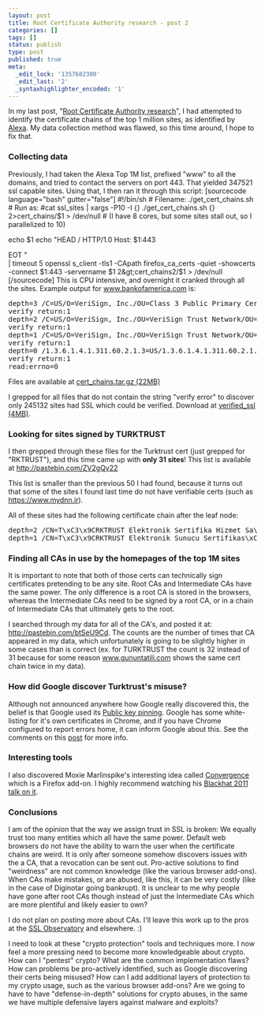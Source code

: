 ```yaml
---
layout: post
title: Root Certificate Authority research - post 2
categories: []
tags: []
status: publish
type: post
published: true
meta:
  _edit_lock: '1357682300'
  _edit_last: '2'
  _syntaxhighlighter_encoded: '1'
---
```

In my last post, "<a href="http://0xdabbad00.com/2013/01/06/root-certificate-authority-research/">Root Certificate Authority research</a>", I had attempted to identify the certificate chains of the top 1 million sites, as identified by <a href="http://www.alexa.com/">Alexa</a>.  My data collection method was flawed, so this time around, I hope to fix that.

<h3>Collecting data</h3>
Previously, I had taken the Alexa Top 1M list, prefixed "www" to all the domains, and tried to contact the servers on port 443.  That yielded 347521 ssl capable sites.  Using that, I then ran it through this script:
[sourcecode language="bash" gutter="false"]
#!/bin/sh
# Filename: ./get_cert_chains.sh
# Run as:
#cat ssl_sites | xargs -P10 -I {} ./get_cert_chains.sh {} 2&gt;cert_chains/$1 &gt; /dev/null
# (I have 8 cores, but some sites stall out, so I parallelized to 10)

echo $1
echo &quot;HEAD / HTTP/1.0
Host: $1:443

EOT
&quot; \
| timeout 5 openssl s_client -tls1 -CApath firefox_ca_certs -quiet -showcerts -connect $1:443 -servername $1 2&gt;cert_chains2/$1 &gt; /dev/null
[/sourcecode]
This is CPU intensive, and overnight it cranked through all the sites.  Example output for www.bankofamerica.com is:
<pre>
depth=3 /C=US/O=VeriSign, Inc./OU=Class 3 Public Primary Certification Authority
verify return:1
depth=2 /C=US/O=VeriSign, Inc./OU=VeriSign Trust Network/OU=(c) 2006 VeriSign, Inc. - For authorized use only/CN=VeriSign Class 3 Public Primary Certification Authority - G5
verify return:1
depth=1 /C=US/O=VeriSign, Inc./OU=VeriSign Trust Network/OU=Terms of use at https://www.verisign.com/rpa (c)06/CN=VeriSign Class 3 Extended Validation SSL CA
verify return:1
depth=0 /1.3.6.1.4.1.311.60.2.1.3=US/1.3.6.1.4.1.311.60.2.1.2=Delaware/2.5.4.15=Private Organization/serialNumber=2927442/C=US/postalCode=60603/ST=Illinois/L=Chicago/streetAddress=135 S La Salle St/O=Bank of America Corporation/OU=Network Infrastructure
verify return:1
read:errno=0
</pre>

Files are available at <a href="https://www.dropbox.com/s/kowtza4kucx12vn/cert_chains.tar.gz">cert_chains.tar.gz (22MB)</a>

I grepped for all files that do not contain the string "verify error" to discover only 245132 sites had SSL which could be verified.  Download at <a href="https://www.dropbox.com/s/5jw6biukka8zvc1/verified_ssl">verified_ssl (4MB)</a>.

<h3>Looking for sites signed by TURKTRUST</h3>
I then grepped through these files for the Turktrust cert (just grepped for "RKTRUST"), and this time came up with <b>only 31 sites</b>!  This list is available at <a href="http://pastebin.com/ZV2gQy22">http://pastebin.com/ZV2gQy22</a>

This list is smaller than the previous 50 I had found, because it turns out that some of the sites I found last time do not have verifiable certs (such as <a href="https://www.mydnn.ir">https://www.mydnn.ir</a>).

All of these sites had the following certificate chain after the leaf node:
<pre>
depth=2 /CN=T\xC3\x9CRKTRUST Elektronik Sertifika Hizmet Sa\xC4\x9Flay\xC4\xB1c\xC4\xB1s\xC4\xB1/C=TR/L=Ankara/O=T\xC3\x9CRKTRUST Bilgi \xC4\xB0leti\xC5\x9Fim ve Bili\xC5\x9Fim G\xC3\xBCvenli\xC4\x9Fi Hizmetleri A.\xC5\x9E. (c) Kas\xC4\xB1m 2005
depth=1 /CN=T\xC3\x9CRKTRUST Elektronik Sunucu Sertifikas\xC4\xB1 Hizmetleri/C=TR/O=T\xC3\x9CRKTRUST Bilgi \xC4\xB0leti\xC5\x9Fim ve Bili\xC5\x9Fim G\xC3\xBCvenli\xC4\x9Fi Hizmetleri A.\xC5\x9E. (c) Kas\xC4\xB1m  2005
</pre>

<h3>Finding all CAs in use by the homepages of the top 1M sites</h3>
It is important to note that both of those certs can technically sign certificates pretending to be any site.  Root CAs and Intermediate CAs have the same power.  The only difference is a root CA is stored in the browsers, whereas the Intermediate CAs need to be signed by a root CA, or in a chain of Intermediate CAs that ultimately gets to the root.

I searched through my data for all of the CA's, and posted it at: <a href="http://pastebin.com/btSeU9Cd">http://pastebin.com/btSeU9Cd</a>.  The counts are the number of times that CA appeared in my data, which unfortunately is going to be slightly higher in some cases than is correct (ex. for TURKTRUST the count is 32 instead of 31 because for some reason www.gununtatili.com shows the same cert chain twice in my data).

<h3>How did Google discover Turktrust's misuse?</h3>
Although not announced anywhere how Google really discovered this, the belief is that Google used its <a href="http://www.imperialviolet.org/2011/05/04/pinning.html">Public key pinning</a>.  Google has some white-listing for it's own certificates in Chrome, and if you have Chrome configured to report errors home, it can inform Google about this.  See the comments on this <a href="https://freedom-to-tinker.com/blog/sjs/turktrust-certificate-authority-errors-demonstrate-the-risk-of-subordinate-certificates/">post</a> for more info.

<h3>Interesting tools</h3>
I also discovered Moxie Marlinspike's interesting idea called <a href="http://convergence.io/index.html">Convergence</a> which is a Firefox add-on.  I highly recommend watching his <a href="https://www.youtube.com/watch?v=Z7Wl2FW2TcA">Blackhat 2011 talk on it</a>.

<h3>Conclusions</h3>
I am of the opinion that the way we assign trust in SSL is broken: We equally trust too many entities which all have the same power.  Default web browsers do not have the ability to warn the user when the certificate chains are weird.  It is only after someone somehow discovers issues with the a CA, that a revocation can be sent out.  Pro-active solutions to find "weirdness" are not common knowledge (like the various browser add-ons).  When CAs make mistakes, or are abused, like this, it can be very costly (like in the case of Diginotar going bankrupt).  It is unclear to me why people have gone after root CAs though instead of just the Intermediate CAs which are more plentiful and likely easier to own?

I do not plan on posting more about CAs.  I'll leave this work up to the pros at the <a href="https://www.eff.org/observatory">SSL Observatory</a> and elsewhere. :)

I need to look at these "crypto protection" tools and techniques more.  I now feel a more pressing need to become more knowledgeable about crypto.  How can I "pentest" crypto?  What are the common implementation flaws?  How can problems be pro-actively identified, such as Google discovering their certs being misused?  How can I add additional layers of protection to my crypto usage, such as the various browser add-ons?  Are we going to have to have "defense-in-depth" solutions for crypto abuses, in the same we have multiple defensive layers against malware and exploits?
